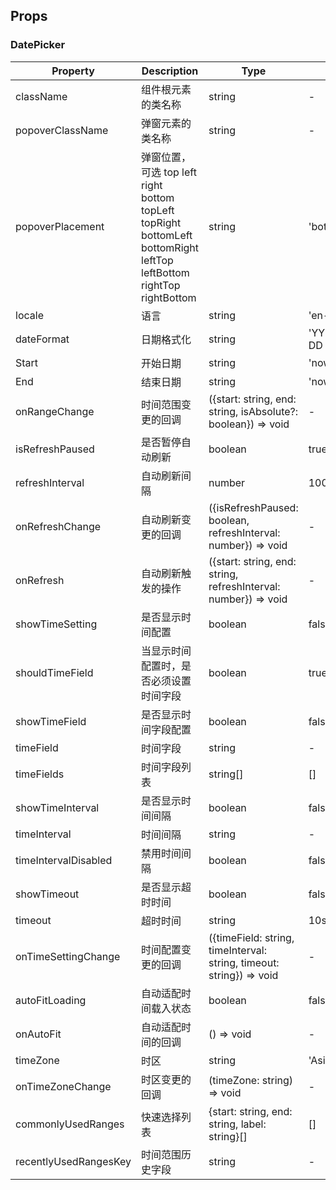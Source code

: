 ## Props

### DatePicker

| Property | Description | Type | Default | Version |
| -------- | ----------- | ---- | ------- | ------- |
| className | 组件根元素的类名称 | string | - | 1.0.0 |
| popoverClassName | 弹窗元素的类名称 | string | - | 1.0.0 |
| popoverPlacement | 弹窗位置，可选 top left right bottom topLeft topRight bottomLeft bottomRight leftTop leftBottom rightTop rightBottom | string | 'bottom' | 1.0.0 |
| locale | 语言 | string | 'en-US' | 1.0.0 |
| dateFormat | 日期格式化 | string | 'YYYY-MM-DD HH:mm:ss' | 1.0.0 |
| Start | 开始日期 | string | 'now-15m' | 1.0.0 |
| End | 结束日期 | string | 'now' | 1.0.0 |
| onRangeChange | 时间范围变更的回调 | ({start: string, end: string, isAbsolute?: boolean}) => void | - | 1.0.0 |
| isRefreshPaused | 是否暂停自动刷新 | boolean | true | 1.0.0 |
| refreshInterval | 自动刷新间隔 | number | 10000 | 1.0.0 |
| onRefreshChange | 自动刷新变更的回调 | ({isRefreshPaused: boolean, refreshInterval: number}) => void | - | 1.0.0 |
| onRefresh | 自动刷新触发的操作 | ({start: string, end: string, refreshInterval: number}) => void | - | 1.0.0 |
| showTimeSetting | 是否显示时间配置 | boolean | false | 1.0.0 |
| shouldTimeField | 当显示时间配置时，是否必须设置时间字段 | boolean | true | 1.0.0 |
| showTimeField | 是否显示时间字段配置 | boolean | false | 1.0.0 |
| timeField | 时间字段  | string | - | 1.0.0 |
| timeFields | 时间字段列表  | string[] | [] | 1.0.0 |
| showTimeInterval | 是否显示时间间隔  | boolean | false | 1.0.0 |
| timeInterval | 时间间隔  | string | - | 1.0.0 |
| timeIntervalDisabled | 禁用时间间隔  | boolean | false | 1.0.0 |
| showTimeout | 是否显示超时时间  | boolean | false | 1.0.0 |
| timeout | 超时时间  | string | 10s | 1.0.0 |
| onTimeSettingChange | 时间配置变更的回调 | ({timeField: string, timeInterval: string, timeout: string}) => void | - | 1.0.0 |
| autoFitLoading | 自动适配时间载入状态  | boolean | false | 1.0.0 |
| onAutoFit | 自动适配时间的回调 | () => void | - | 1.0.0 |
| timeZone | 时区 | string | 'Asia/Shanghai' | 1.0.0 |
| onTimeZoneChange | 时区变更的回调 | (timeZone: string) => void | - | 1.0.0 |
| commonlyUsedRanges | 快速选择列表 | {start: string, end: string, label: string}[] | [] | 1.0.0 |
| recentlyUsedRangesKey | 时间范围历史字段 | string | - | 1.0.0 |